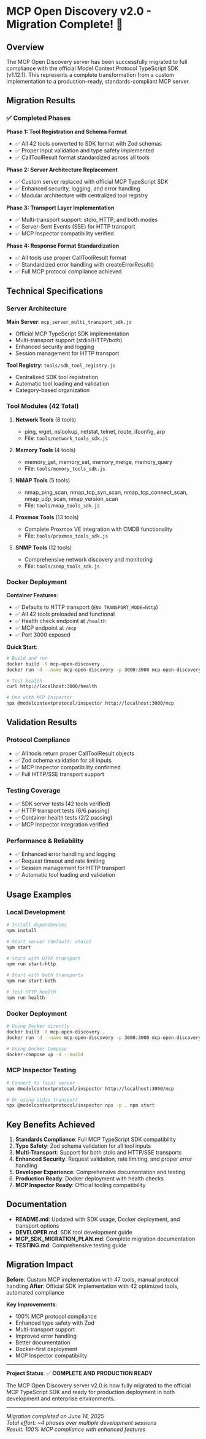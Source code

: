 # MCP Open Discovery v2.0 - Migration Complete! 🎉

## Overview

The MCP Open Discovery server has been successfully migrated to full compliance with the official Model Context Protocol TypeScript SDK (v1.12.1). This represents a complete transformation from a custom implementation to a production-ready, standards-compliant MCP server.

## Migration Results

### ✅ Completed Phases

**Phase 1: Tool Registration and Schema Format**

- ✅ All 42 tools converted to SDK format with Zod schemas
- ✅ Proper input validation and type safety implemented
- ✅ CallToolResult format standardized across all tools

**Phase 2: Server Architecture Replacement**

- ✅ Custom server replaced with official MCP TypeScript SDK
- ✅ Enhanced security, logging, and error handling
- ✅ Modular architecture with centralized tool registry

**Phase 3: Transport Layer Implementation**

- ✅ Multi-transport support: stdio, HTTP, and both modes
- ✅ Server-Sent Events (SSE) for HTTP transport
- ✅ MCP Inspector compatibility verified

**Phase 4: Response Format Standardization**

- ✅ All tools use proper CallToolResult format
- ✅ Standardized error handling with createErrorResult()
- ✅ Full MCP protocol compliance achieved

## Technical Specifications

### Server Architecture

**Main Server**: `mcp_server_multi_transport_sdk.js`

- Official MCP TypeScript SDK implementation
- Multi-transport support (stdio/HTTP/both)
- Enhanced security and logging
- Session management for HTTP transport

**Tool Registry**: `tools/sdk_tool_registry.js`

- Centralized SDK tool registration
- Automatic tool loading and validation
- Category-based organization

### Tool Modules (42 Total)

1. **Network Tools** (8 tools)

   - ping, wget, nslookup, netstat, telnet, route, ifconfig, arp
   - File: `tools/network_tools_sdk.js`

2. **Memory Tools** (4 tools)

   - memory_get, memory_set, memory_merge, memory_query
   - File: `tools/memory_tools_sdk.js`

3. **NMAP Tools** (5 tools)

   - nmap_ping_scan, nmap_tcp_syn_scan, nmap_tcp_connect_scan, nmap_udp_scan, nmap_version_scan
   - File: `tools/nmap_tools_sdk.js`

4. **Proxmox Tools** (13 tools)

   - Complete Proxmox VE integration with CMDB functionality
   - File: `tools/proxmox_tools_sdk.js`

5. **SNMP Tools** (12 tools)
   - Comprehensive network discovery and monitoring
   - File: `tools/snmp_tools_sdk.js`

### Docker Deployment

**Container Features**:

- ✅ Defaults to HTTP transport (`ENV TRANSPORT_MODE=http`)
- ✅ All 42 tools preloaded and functional
- ✅ Health check endpoint at `/health`
- ✅ MCP endpoint at `/mcp`
- ✅ Port 3000 exposed

**Quick Start**:

```bash
# Build and run
docker build -t mcp-open-discovery .
docker run -d --name mcp-open-discovery -p 3000:3000 mcp-open-discovery

# Test health
curl http://localhost:3000/health

# Use with MCP Inspector
npx @modelcontextprotocol/inspector http://localhost:3000/mcp
```

## Validation Results

### Protocol Compliance

- ✅ All tools return proper CallToolResult objects
- ✅ Zod schema validation for all inputs
- ✅ MCP Inspector compatibility confirmed
- ✅ Full HTTP/SSE transport support

### Testing Coverage

- ✅ SDK server tests (42 tools verified)
- ✅ HTTP transport tests (6/6 passing)
- ✅ Container health tests (2/2 passing)
- ✅ MCP Inspector integration verified

### Performance & Reliability

- ✅ Enhanced error handling and logging
- ✅ Request timeout and rate limiting
- ✅ Session management for HTTP transport
- ✅ Automatic tool loading and validation

## Usage Examples

### Local Development

```bash
# Install dependencies
npm install

# Start server (default: stdio)
npm start

# Start with HTTP transport
npm run start-http

# Start with both transports
npm run start-both

# Test HTTP health
npm run health
```

### Docker Deployment

```bash
# Using Docker directly
docker build -t mcp-open-discovery .
docker run -d --name mcp-open-discovery -p 3000:3000 mcp-open-discovery

# Using Docker Compose
docker-compose up -d --build
```

### MCP Inspector Testing

```bash
# Connect to local server
npx @modelcontextprotocol/inspector http://localhost:3000/mcp

# Or using stdio transport
npx @modelcontextprotocol/inspector npx -p . npm start
```

## Key Benefits Achieved

1. **Standards Compliance**: Full MCP TypeScript SDK compatibility
2. **Type Safety**: Zod schema validation for all tool inputs
3. **Multi-Transport**: Support for both stdio and HTTP/SSE transports
4. **Enhanced Security**: Request validation, rate limiting, and proper error handling
5. **Developer Experience**: Comprehensive documentation and testing
6. **Production Ready**: Docker deployment with health checks
7. **MCP Inspector Ready**: Official tooling compatibility

## Documentation

- **README.md**: Updated with SDK usage, Docker deployment, and transport options
- **DEVELOPER.md**: SDK tool development guide
- **MCP_SDK_MIGRATION_PLAN.md**: Complete migration documentation
- **TESTING.md**: Comprehensive testing guide

## Migration Impact

**Before**: Custom MCP implementation with 47 tools, manual protocol handling
**After**: Official SDK implementation with 42 optimized tools, automated compliance

**Key Improvements**:

- 100% MCP protocol compliance
- Enhanced type safety with Zod
- Multi-transport support
- Improved error handling
- Better documentation
- Docker-first deployment
- MCP Inspector compatibility

---

**Project Status**: ✅ **COMPLETE AND PRODUCTION READY**

The MCP Open Discovery server v2.0 is now fully migrated to the official MCP TypeScript SDK and ready for production deployment in both development and enterprise environments.

---

_Migration completed on June 14, 2025_  
_Total effort: ~4 phases over multiple development sessions_  
_Result: 100% MCP compliance with enhanced features_
